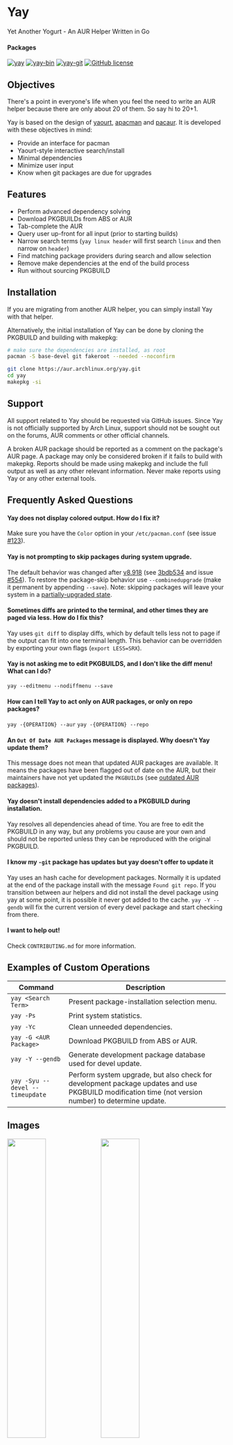# Yay

Yet Another Yogurt - An AUR Helper Written in Go

#### Packages

[![yay](https://img.shields.io/aur/version/yay.svg?label=yay)](https://aur.archlinux.org/packages/yay/) [![yay-bin](https://img.shields.io/aur/version/yay-bin.svg?label=yay-bin)](https://aur.archlinux.org/packages/yay-bin/) [![yay-git](https://img.shields.io/aur/version/yay-git.svg?label=yay-git)](https://aur.archlinux.org/packages/yay-git/) [![GitHub license](https://img.shields.io/github/license/jguer/yay.svg)](https://github.com/Jguer/yay/blob/master/LICENSE)

## Objectives

There's a point in everyone's life when you feel the need to write an AUR helper because there are only about 20 of them.
So say hi to 20+1.

Yay is based on the design of [yaourt](https://github.com/archlinuxfr/yaourt), [apacman](https://github.com/oshazard/apacman) and [pacaur](https://github.com/rmarquis/pacaur). It is developed with these objectives in mind:

- Provide an interface for pacman
- Yaourt-style interactive search/install
- Minimal dependencies
- Minimize user input
- Know when git packages are due for upgrades

## Features

- Perform advanced dependency solving
- Download PKGBUILDs from ABS or AUR
- Tab-complete the AUR
- Query user up-front for all input (prior to starting builds)
- Narrow search terms (`yay linux header` will first search `linux` and then narrow on `header`)
- Find matching package providers during search and allow selection
- Remove make dependencies at the end of the build process
- Run without sourcing PKGBUILD

## Installation

If you are migrating from another AUR helper, you can simply install Yay with that helper.

Alternatively, the initial installation of Yay can be done by cloning the PKGBUILD and
building with makepkg:

```sh
# make sure the dependencies are installed, as root
pacman -S base-devel git fakeroot --needed --noconfirm
```

```sh
git clone https://aur.archlinux.org/yay.git
cd yay
makepkg -si
```

## Support

All support related to Yay should be requested via GitHub issues. Since Yay is not
officially supported by Arch Linux, support should not be sought out on the
forums, AUR comments or other official channels.

A broken AUR package should be reported as a comment on the package's AUR page.
A package may only be considered broken if it fails to build with makepkg.
Reports should be made using makepkg and include the full output as well as any
other relevant information. Never make reports using Yay or any other external
tools.

## Frequently Asked Questions

#### Yay does not display colored output. How do I fix it?

Make sure you have the `Color` option in your `/etc/pacman.conf`
(see issue [#123](https://github.com/Jguer/yay/issues/123)).

#### Yay is not prompting to skip packages during system upgrade.

The default behavior was changed after
[v8.918](https://github.com/Jguer/yay/releases/tag/v8.918)
(see [3bdb534](https://github.com/Jguer/yay/commit/3bdb5343218d99d40f8a449b887348611f6bdbfc)
and issue [#554](https://github.com/Jguer/yay/issues/554)).
To restore the package-skip behavior use `--combinedupgrade` (make
it permanent by appending `--save`). Note: skipping packages will leave your
system in a
[partially-upgraded state](https://wiki.archlinux.org/index.php/System_maintenance#Partial_upgrades_are_unsupported).

#### Sometimes diffs are printed to the terminal, and other times they are paged via less. How do I fix this?

Yay uses `git diff` to display diffs, which by default tells less not to
page if the output can fit into one terminal length. This behavior can be
overridden by exporting your own flags (`export LESS=SRX`).

#### Yay is not asking me to edit PKGBUILDS, and I don't like the diff menu! What can I do?

`yay --editmenu --nodiffmenu --save`

#### How can I tell Yay to act only on AUR packages, or only on repo packages?

`yay -{OPERATION} --aur`
`yay -{OPERATION} --repo`

#### An `Out Of Date AUR Packages` message is displayed. Why doesn't Yay update them?

This message does not mean that updated AUR packages are available. It means
the packages have been flagged out of date on the AUR, but
their maintainers have not yet updated the `PKGBUILD`s
(see [outdated AUR packages](https://wiki.archlinux.org/index.php/Arch_User_Repository#Foo_in_the_AUR_is_outdated.3B_what_should_I_do.3F)).

#### Yay doesn't install dependencies added to a PKGBUILD during installation.

Yay resolves all dependencies ahead of time. You are free to edit the
PKGBUILD in any way, but any problems you cause are your own and should not be
reported unless they can be reproduced with the original PKGBUILD.

#### I know my `-git` package has updates but yay doesn't offer to update it

Yay uses an hash cache for development packages. Normally it is updated at the end of the package install with the message `Found git repo`.
If you transition between aur helpers and did not install the devel package using yay at some point, it is possible it never got added to the cache. `yay -Y --gendb` will fix the current version of every devel package and start checking from there.

#### I want to help out!

Check `CONTRIBUTING.md` for more information.

## Examples of Custom Operations
| Command | Description |
| ------------- | ------------- |
|`yay <Search Term>` | Present package-installation selection menu. |
|`yay -Ps` | Print system statistics.|
|`yay -Yc`| Clean unneeded dependencies.|
|`yay -G <AUR Package>`| Download PKGBUILD from ABS or AUR.|
|`yay -Y --gendb`| Generate development package database used for devel update.|
|`yay -Syu --devel --timeupdate` | Perform system upgrade, but also check for development package updates and use PKGBUILD modification time (not version number) to determine update. |

## Images

<p float="left">
<img src="https://rawcdn.githack.com/Jguer/jguer.github.io/77647f396cb7156fd32e30970dbeaf6d6dc7f983/yay/yay.png" width="42%"/>
<img src="https://rawcdn.githack.com/Jguer/jguer.github.io/77647f396cb7156fd32e30970dbeaf6d6dc7f983/yay/yay-s.png" width="42%"/>
</p>

<p float="left">
<img src="https://rawcdn.githack.com/Jguer/jguer.github.io/77647f396cb7156fd32e30970dbeaf6d6dc7f983/yay/yay-y.png" width="42%"/> 
<img src="https://rawcdn.githack.com/Jguer/jguer.github.io/77647f396cb7156fd32e30970dbeaf6d6dc7f983/yay/yay-ps.png" width="42%"/> 
</p>

